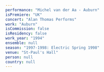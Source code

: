 ```yaml
---
performance: "Michel van der Aa - Auburn"
isPremiere: "UK"
concert: "Alan Thomas Performs"
work: "Auburn"
isCommission: false
isResidency: false
work_year: "1994"
ensemble: null
season: "1997-1998: Electric Spring 1998"
venue: "St-Paul's Hall"
person: null
country: null
---
```



